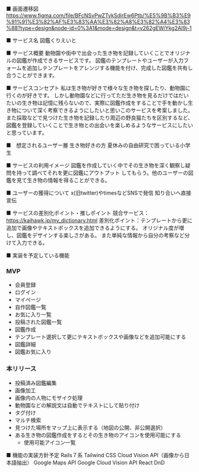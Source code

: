■ 画面遷移図
https://www.figma.com/file/BFcNSvPwZTvkSdirEw6Ptb/%E5%9B%B3%E9%91%91%E3%82%AF%E3%83%AA%E3%82%A8%E3%82%A4%E3%83%88?type=design&node-id=0%3A1&mode=design&t=v262gEWiYkg2AI9j-1


■ サービス名
図鑑くりえいと

■ サービス概要
動物園や街中で出会った生き物を記録していくことでオリジナルの図鑑が作成できるサービスです。
図鑑のテンプレートやユーザーが入力フォームを追加しテンプレートをアレンジする機能を付け、完成した図鑑を共有し合うことができます。

■ サービスコンセプト
私は生き物が好きで様々な生き物を探したり、動物園に行くのが好きです。
しかし動物園などに行ってただ生き物を見るだけではだいたいの生き物は記憶に残らないので、実際に図鑑作成をすることで手を動かし生き物について深く考察できるようにしたいと思いこのサービスを考案しました。
また採取などで見つけた生き物を記録したり周辺の野良猫たちを区別するなど、図鑑を登録していくことで生き物との出会いを楽しめるようなサービスにしたいと思っています。

■　想定されるユーザー層
生き物好きの方
夏休みの自由研究で困っている小学生

■ サービスの利用イメージ
図鑑を作成していく中でその生き物を深く観察し疑問を持って調べてそれを更に図鑑にアウトプット
してもらう。他のユーザーの図鑑を見て生き物の情報を得ることができる。

■ ユーザーの獲得について
x(旧twitter)やtimesなどSNSで発信
知り合いへ直接宣伝

■ サービスの差別化ポイント・推しポイント
競合サービス：https://kaihawk.jp/my_dictionary.html
差別化ポイント：テンプレートから更に追加で画像やテキストボックスを追加できるようにする。
オリジナル度が増し、図鑑をデザインする楽しさがある。
また単純な情報から自分の考察など分けて入力できる。

■ 実装を予定している機能
 ### MVP
 * 会員登録
 * ログイン
 * マイページ
 * 自作図鑑一覧
 * お気に入り一覧
 * 投稿された図鑑一覧
 * 図鑑作成
 * テンプレート選択して更にテキストボックスや画像などを追加可能にする
 * 図鑑詳細
 * 図鑑お気に入り
   
 ### 本リリース
 * 投稿済み図鑑編集
 * 画像加工
 * 画像内の人物にモザイク処理
 * 動物園などの解説文は自動でテキストにして貼り付け
 * タグ付け
 * マルチ検索
 * 見つけた場所をマップ上に表示する（地図の公開、非公開選択）
 * ある生き物の図鑑作成をするとその生き物のアイコンを使用可能にする
   * 使用可能アイコン一覧

■ 機能の実装方針予定
Rails７系
Tailwind CSS
Cloud Vision API（画像から日本語抽出）
Google Maps API
Google Cloud Vision API
React DnD
